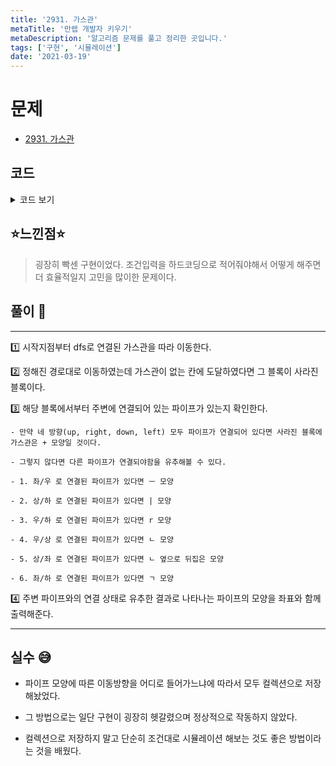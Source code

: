 ```yaml
---
title: '2931. 가스관'
metaTitle: '만렙 개발자 키우기'
metaDescription: '알고리즘 문제를 풀고 정리한 곳입니다.'
tags: ['구현', '시뮬레이션']
date: '2021-03-19'
---
```


# 문제

- [2931. 가스관](https://www.acmicpc.net/problem/2931)

## 코드

<details><summary> 코드 보기 </summary>

```java
import java.io.BufferedReader;
import java.io.IOException;
import java.io.InputStreamReader;
import java.util.ArrayList;
import java.util.Arrays;
import java.util.List;
import java.util.StringTokenizer;


public class Q2931 {
    static int sx, sy, ansR, ansC, r, c, dx[] = {-1, 0, 1, 0}, dy[] = {0, 1, 0, -1};
    static char board[][], pipe[] = {'|', '-', '+', '1', '2', '3', '4'}, ans = ' ';
    static boolean visited[][];

    public static void main(String[] args) throws IOException {
        init();
        solution(sx, sy);
    }

    private static void solution(int x, int y) {
        for (int d = 0; d < 4; d++) {
            int nx = x + dx[d], ny = y + dy[d];
            if(!isBorder(nx, ny) || board[nx][ny] == '.') continue;
            if(dfs(nx, ny)) break;
        }
    }

    private static boolean dfs(int x, int y) {
        char deli = board[x][y];
        if(!isBorder(x, y) || visited[x][y]) return false;
        if(deli == '.'){
            ansR = x;
            ansC = y;
            ans = findPipe(x, y);
            System.out.println(ansR + " " + ansC + " " + ans);
            return true;
        }
        visited[x][y] = true;
        if(deli == '|'){
            if(dfs( x - 1, y)) return true;
            if(dfs( x + 1, y)) return true;
        }
        else if(deli == '-'){
            if(dfs( x, y - 1)) return true;
            if(dfs( x, y + 1)) return true;
        }
        else if(deli == '+'){
            for (int d = 0; d < 4; d++)
                if(dfs(x + dx[d], y + dy[d]))
                    return true;
        }
        else if(deli == '1'){
            if(dfs( x, y + 1)) return true;
            if(dfs( x + 1, y)) return true;
        }
        else if(deli == '2'){
            if(dfs( x - 1, y)) return true;
            if(dfs( x, y + 1)) return true;
        }
        else if(deli == '3'){
            if(dfs( x, y - 1)) return true;
            if(dfs( x - 1, y)) return true;
        }
        else if(deli == '4'){
            if(dfs(x + 1, y)) return true;
            if(dfs(x, y - 1)) return true;
        }
        return false;
    }

    private static char findPipe(int x, int y) {
        boolean up, right, down, left, flag = true;
        up = right = down = left = false;

        for (int d = 0; d < 4; d++) {
            int nx = x + dx[d], ny = y + dy[d];
            if(!isBorder(nx, ny)) continue;
            char deli = board[nx][ny];
            if(d == 0){
                if(deli == '|' || deli == '+' || deli == '1' || deli == '4')
                    up = true;
            }
            else if(d == 1){
                if(deli == '-' || deli == '+' || deli == '3' || deli == '4')
                    right = true;
            }
            else if(d == 2){
                if(deli == '|' || deli == '+' || deli == '2' || deli == '3')
                    down = true;
            }
            else if(d == 3){
                if(deli == '-' || deli == '+' || deli == '1' || deli == '2')
                    left = true;
            }
        }

        if(up && left && down && right) return '+';
        if(up && down) return '|';
        if(left && right) return '-';
        if(down && right) return '1';
        if(up && right) return '2';
        if(up && left) return '3';
        if(down && left) return '4';
        return 'X';
    }

    private static boolean isBorder(int x, int y) {
        return (x >= 1 && x <= r && y >= 1 && y <= c);
    }

    private static void init() throws IOException {
        BufferedReader br = new BufferedReader(new InputStreamReader(System.in));
        StringTokenizer st = new StringTokenizer(br.readLine());
        r = Integer.parseInt(st.nextToken());
        c = Integer.parseInt(st.nextToken());
        board = new char[r + 1][c + 1];
        visited = new boolean[r + 1][c + 1];
        for (int i = 0; i <= r; i++)
            Arrays.fill(board[i], '.');
        for (int i = 1; i <= r; i++) {
            String line = br.readLine();
            for (int j = 1; j <= c; j++) {
                board[i][j] = line.charAt(j-1);
                if(board[i][j] == 'M'){
                    sx = i;
                    sy = j;
                }
            }
        }
    }
}
```

</details>

## ⭐️느낀점⭐️

> 굉장히 빡센 구현이었다. 조건입력을 하드코딩으로 적어줘야해서 어떻게 해주면 더 효율적일지 고민을 많이한 문제이다.

## 풀이 📣

<hr/>

1️⃣ 시작지점부터 dfs로 연결된 가스관을 따라 이동한다.

2️⃣ 정해진 경로대로 이동하였는데 가스관이 없는 칸에 도달하였다면 그 블록이 사라진 블록이다.

3️⃣ 해당 블록에서부터 주변에 연결되어 있는 파이프가 있는지 확인한다.

    - 만약 네 방향(up, right, down, left) 모두 파이프가 연결되어 있다면 사라진 블록에 가스관은 + 모양일 것이다.

    - 그렇지 않다면 다른 파이프가 연결되야함을 유추해볼 수 있다.

    - 1. 좌/우 로 연결된 파이프가 있다면 ㅡ 모양

    - 2. 상/하 로 연결된 파이프가 있다면 | 모양

    - 3. 우/하 로 연결된 파이프가 있다면 r 모양

    - 4. 우/상 로 연결된 파이프가 있다면 ㄴ 모양

    - 5. 상/좌 로 연결된 파이프가 있다면 ㄴ 옆으로 뒤집은 모양

    - 6. 좌/하 로 연결된 파이프가 있다면 ㄱ 모양

4️⃣ 주변 파이프와의 연결 상태로 유추한 결과로 나타나는 파이프의 모양을 좌표와 함께 출력해준다.

<hr/>

## 실수 😅

- 파이프 모양에 따른 이동방향을 어디로 들어가느냐에 따라서 모두 컬렉션으로 저장해놨었다.

- 그 방법으로는 일단 구현이 굉장히 헷갈렸으며 정상적으로 작동하지 않았다.

- 컬렉션으로 저장하지 말고 단순히 조건대로 시뮬레이션 해보는 것도 좋은 방법이라는 것을 배웠다.
